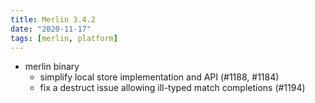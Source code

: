 ```yaml
---
title: Merlin 3.4.2
date: "2020-11-17"
tags: [merlin, platform]
---
```


+ merlin binary
  - simplify local store implementation and API (#1188, #1184)
  - fix a destruct issue allowing ill-typed match completions (#1194)
